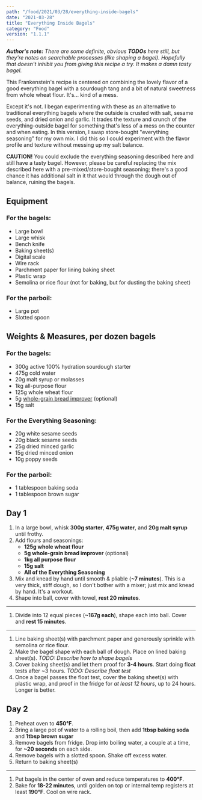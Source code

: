 ```yaml
---
path: "/food/2021/03/28/everything-inside-bagels"
date: "2021-03-28"
title: "Everything Inside Bagels"
category: "Food"
version: "1.1.1"
---
```


_**Author's note:** There are some definite, obvious **TODOs** here still, but they're notes on searchable processes (like shaping a bagel). Hopefully that doesn't inhibit you from giving this recipe a try. It makes a damn tasty bagel._

This Frankenstein's recipe is centered on combining the lovely flavor of a good everything bagel with a sourdough tang and a bit of natural sweetness from whole wheat flour. It's... kind of a mess.

Except it's not. I began experimenting with these as an alternative to traditional everything bagels where the outside is crusted with salt, sesame seeds, and dried onion and garlic. It trades the texture and crunch of the everything-outside bagel for something that's less of a mess on the counter and when eating. In this version, I swap store-bought "everything seasoning" for my own mix. I did this so I could experiment with the flavor profile and texture without messing up my salt balance.

**CAUTION!** You could exclude the everything seasoning described here and still have a tasty bagel. However, please be careful replacing the mix described here with a pre-mixed/store-bought seasoning; there's a good chance it has additional salt in it that would through the dough out of balance, ruining the bagels.

## Equipment
### For the bagels:
- Large bowl
- Large whisk
- Bench knife
- Baking sheet(s)
- Digital scale
- Wire rack
- Parchment paper for lining baking sheet
- Plastic wrap
- Semolina or rice flour (not for baking, but for dusting the baking sheet)

### For the parboil:
- Large pot
- Slotted spoon

## Weights & Measures, per dozen bagels
### For the bagels:
- 300g active 100% hydration sourdough starter
- 475g cold water
- 20g malt syrup or molasses
- 1kg all-purpose flour
- 125g whole wheat flour
- 5g [whole-grain bread improver](https://shop.kingarthurbaking.com/items/whole-grain-bread-improver-12-oz) (optional)
- 15g salt

### For the Everything Seasoning:
- 20g white sesame seeds 
- 20g black sesame seeds
- 25g dried minced garlic
- 15g dried minced onion
- 10g poppy seeds

### For the parboil:
- 1 tablespoon baking soda
- 1 tablespoon brown sugar

## Day 1
1. In a large bowl, whisk **300g starter**, **475g water**, and **20g malt syrup** until frothy.
1. Add flours and seasonings:
     - **125g whole wheat flour**
     - **5g whole-grain bread improver** (optional)
     - **1kg all purpose flour**
     - **15g salt**
     - **All of the Everything Seasoning**
2. Mix and knead by hand until smooth & pliable (**~7 minutes**). This is a very thick, stiff dough, so I don't bother with a mixer; just mix and knead by hand. It's a workout.
3. Shape into ball, cover with towel, **rest 20 minutes**.

---
1. Divide into 12 equal pieces (**~167g each**), shape each into ball. Cover and **rest 15 minutes**.

---

1. Line baking sheet(s) with parchment paper and generously sprinkle with semolina or rice flour.
1. Make the bagel shape with each ball of dough. Place on lined baking sheet(s). _TODO: Describe how to shape bagels_
1. Cover baking sheet(s) and let them proof for **3-4 hours**. Start doing float tests after ~3 hours. _TODO: Describe float test_
1. Once a bagel passes the float test, cover the baking sheet(s) with plastic wrap, and proof in the fridge for _at least 12 hours_, up to 24 hours. Longer is better.

## Day 2
1. Preheat oven to **450°F**.
1. Bring a large pot of water to a rolling boil, then add **1tbsp baking soda** and **1tbsp brown sugar**
1. Remove bagels from fridge. Drop into boiling water, a couple at a time, for **~20 seconds** on each side.
1. Remove bagels with a slotted spoon. Shake off excess water.
1. Return to baking sheet(s)
   
---
1. Put bagels in the center of oven and reduce temperatures to **400°F**.
2. Bake for **18-22 minutes**, until golden on top or internal temp registers at least **190°F**. Cool on wire rack.
